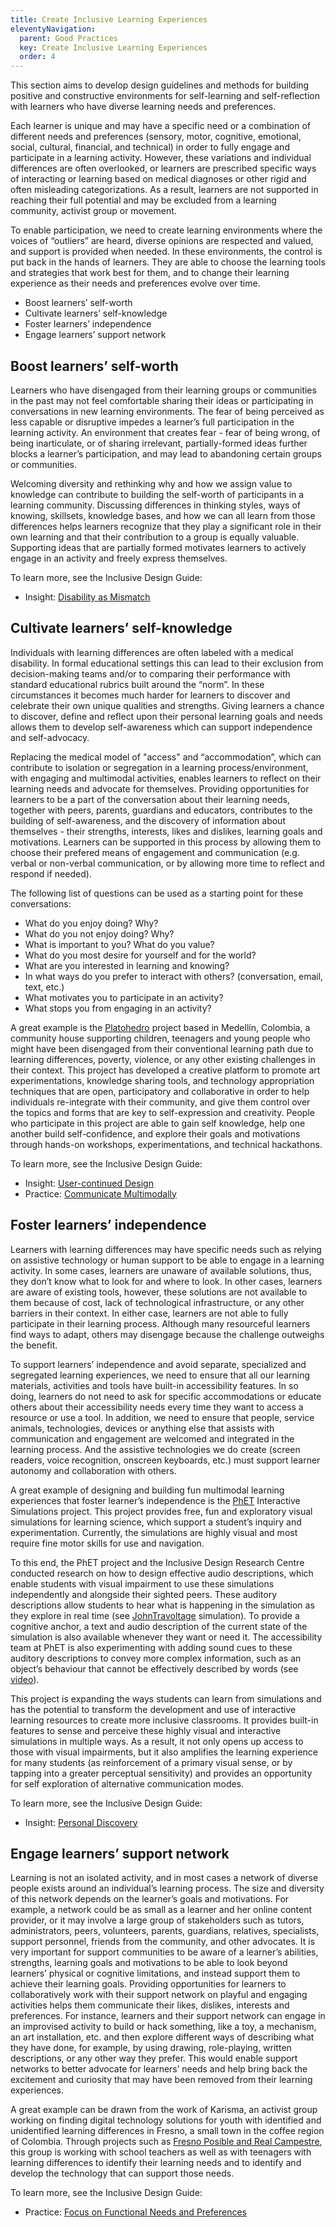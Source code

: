 ```yaml
---
title: Create Inclusive Learning Experiences
eleventyNavigation:
  parent: Good Practices
  key: Create Inclusive Learning Experiences
  order: 4
---
```

This section aims to develop design guidelines and methods for building positive and constructive environments for
self-learning and self-reflection with learners who have diverse learning needs and preferences.

Each learner is unique and may have a specific need or a combination of different needs and preferences (sensory,
motor, cognitive, emotional, social, cultural, financial, and technical) in order to fully engage and participate in a
learning activity. However, these variations and individual differences are often overlooked, or learners are
prescribed specific ways of interacting or learning based on medical diagnoses or other rigid and often misleading
categorizations. As a result, learners are not supported in reaching their full potential and may be excluded from a
learning community, activist group or movement.

To enable participation, we need to create learning environments where the voices of “outliers” are heard, diverse
opinions are respected and valued, and support is provided when needed. In these environments, the control is put back
in the hands of learners. They are able to choose the learning tools and strategies that work best for them, and to
change their learning experience as their needs and preferences evolve over time.

* Boost learners’ self-worth
* Cultivate learners’ self-knowledge
* Foster learners’ independence
* Engage learners’ support network

## Boost learners’ self-worth

Learners who have disengaged from their learning groups or communities in the past may not feel comfortable sharing
their ideas or participating in conversations in new learning environments. The fear of being perceived as less
capable or disruptive impedes a learner’s full participation in the learning activity. An environment that creates
fear - fear of being wrong, of being inarticulate, or of sharing irrelevant, partially-formed ideas further blocks a
learner’s participation, and may lead to abandoning certain groups or communities.

Welcoming diversity and rethinking why and how we assign value to knowledge can contribute to building the self-worth
of participants in a learning community. Discussing differences in thinking styles, ways of knowing, skillsets,
knowledge bases, and how we can all learn from those differences helps learners recognize that they play a significant
role in their own learning and that their contribution to a group is equally valuable. Supporting ideas that are
partially formed motivates learners to actively engage in an activity and freely express themselves.

To learn more, see the Inclusive Design Guide:

* Insight: [Disability as Mismatch](https://guide.inclusivedesign.ca/insights/DisabilityAsMismatch.html)

## Cultivate learners’ self-knowledge

Individuals with learning differences are often labeled with a medical disability. In formal educational settings this
can lead to their exclusion from decision-making teams and/or to comparing their performance with standard educational
rubrics built around the “norm”. In these circumstances it becomes much harder for learners to discover and celebrate
their own unique qualities and strengths. Giving learners a chance to discover, define and reflect upon their personal
learning goals and needs allows them to develop self-awareness which can support independence and self-advocacy.

Replacing the medical model of "access" and “accommodation”, which can contribute to isolation or segregation in a
learning process/environment, with engaging and multimodal activities, enables learners to reflect on their learning
needs and advocate for themselves. Providing opportunities for learners to be a part of the conversation about their
learning needs, together with peers, parents, guardians and educators, contributes to the building of self-awareness,
and the discovery of information about themselves - their strengths, interests, likes and dislikes, learning goals and
motivations. Learners can be supported in this process by allowing them to choose their prefered means of engagement
and communication (e.g. verbal or non-verbal communication, or by allowing more time to reflect and respond if needed).

The following list of questions can be used as a starting point for these conversations:

* What do you enjoy doing? Why?
* What do you not enjoy doing? Why?
* What is important to you? What do you value?
* What do you most desire for yourself and for the world?
* What are you interested in learning and knowing?
* In what ways do you prefer to interact with others? (conversation, email, text, etc.)
* What motivates you to participate in an activity?
* What stops you from engaging in an activity?

A great example is the [Platohedro](http://platohedro.org/platohedro/) project based in Medellín, Colombia, a
community house supporting children, teenagers and young people who might have been disengaged from their conventional
learning path due to learning differences, poverty, violence, or any other existing challenges in their context. This
project has developed a creative platform to promote art experimentations, knowledge sharing tools, and technology
appropriation techniques that are open, participatory and collaborative in order to help individuals re-integrate with
their community, and give them control over the topics and forms that are key to self-expression and creativity.
People who participate in this project are able to gain self knowledge, help one another build self-confidence, and
explore their goals and motivations through hands-on workshops, experimentations, and technical hackathons.

To learn more, see the Inclusive Design Guide:

* Insight: [User-continued Design](https://guide.inclusivedesign.ca/insights/UserContinuedDesign.html)
* Practice: [Communicate Multimodally](https://guide.inclusivedesign.ca/practices/CommunicateMultimodally.html)

## Foster learners’ independence

Learners with learning differences may have specific needs such as relying on assistive technology or human support to
be able to engage in a learning activity. In some cases, learners are unaware of available solutions, thus, they don’t
know what to look for and where to look. In other cases, learners are aware of existing tools, however, these
solutions are not available to them because of cost, lack of technological infrastructure, or any other barriers in
their context. In either case, learners are not able to fully participate in their learning process. Although many
resourceful learners find ways to adapt, others may disengage because the challenge outweighs the benefit.

To support learners’ independence and avoid separate, specialized and segregated learning experiences, we need to
ensure that all our learning materials, activities and tools have built-in accessibility features. In so doing,
learners do not need to ask for specific accommodations or educate others about their accessibility needs every time
they want to access a resource or use a tool. In addition, we need to ensure that people, service animals,
technologies, devices or anything else that assists with communication and engagement are welcomed and integrated in
the learning process. And the assistive technologies we do create (screen readers, voice recognition, onscreen
keyboards, etc.) must support learner autonomy and collaboration with others.

A great example of designing and building fun multimodal learning experiences that foster learner’s independence is
the [PhET](https://phet.colorado.edu/) Interactive Simulations project. This project provides free, fun and
exploratory visual simulations for learning science, which support a student’s inquiry and experimentation. Currently,
the simulations are highly visual and most require fine motor skills for use and navigation.

To this end, the PhET project and the Inclusive Design Research Centre conducted research on how to design effective
audio descriptions, which enable students with visual impairment to use these simulations independently and alongside
their sighted peers. These auditory descriptions allow students to hear what is happening in the simulation as they
explore in real time (see [JohnTravoltage](https://phet.colorado.edu/sims/html/john-travoltage/latest/john-travoltage_en.html)
simulation). To provide a cognitive anchor, a text and audio description of the current state of the simulation is
also available whenever they want or need it. The accessibility team at PhET is also experimenting with adding sound
cues to these auditory descriptions to convey more complex information, such as an object’s behaviour that cannot be
effectively described by words (see [video](https://vimeo.com/214871980)).

This project is expanding the ways students can learn from simulations and has the potential to transform the
development and use of interactive learning resources to create more inclusive classrooms. It provides built-in
features to sense and perceive these highly visual and interactive simulations in multiple ways. As a result, it not
only opens up access to those with visual impairments, but it also amplifies the learning experience for many students
(as reinforcement of a primary visual sense, or by tapping into a greater perceptual sensitivity) and provides an
opportunity for self exploration of alternative communication modes.

To learn more, see the Inclusive Design Guide:

* Insight: [Personal Discovery](https://guide.inclusivedesign.ca/insights/PersonalDiscovery.html)

## Engage learners’ support network

Learning is not an isolated activity, and in most cases a network of diverse people exists around an individual’s
learning process. The size and diversity of this network depends on the learner’s goals and motivations. For example,
a network could be as small as a learner and her online content provider, or it may involve a large group of
stakeholders such as tutors, administrators, peers, volunteers, parents, guardians, relatives, specialists, support
personnel, friends from the community, and other advocates.
It is very important for support communities to be aware of a learner’s abilities, strengths, learning goals and
motivations to be able to look beyond learners’ physical or cognitive limitations, and instead support them to achieve
their learning goals.
Providing opportunities for learners to collaboratively work with their support network on playful and engaging
activities helps them communicate their likes, dislikes, interests and preferences. For instance, learners and their
support network can engage in an improvised activity to build or hack something, like a toy, a mechanism, an art
installation, etc. and then explore different ways of describing what they have done, for example, by using drawing,
role-playing, written descriptions, or any other way they prefer. This would enable support networks to better
advocate for learners’ needs and help bring back the excitement and curiosity that may have been removed from their
learning experiences.

A great example can be drawn from the work of Karisma, an activist group working on finding digital technology
solutions for youth with identified and unidentified learning differences in Fresno, a small town in the coffee region
of Colombia. Through projects such as [Fresno Posible and Real Campestre](http://fresnoposible.blogspot.ca/), this
group is working with school teachers as well as with teenagers with learning differences to identify their learning
needs and to identify and develop the technology that can support those needs.

To learn more, see the Inclusive Design Guide:

* Practice: [Focus on Functional Needs and Preferences](https://guide.inclusivedesign.ca/practices/FocusOnFunctionalNeedsAndPreferences.html)
